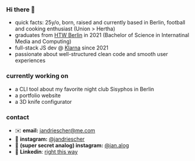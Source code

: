 ### Hi there 👋

- quick facts: 25y/o, born, raised and currently based in Berlin, football and cooking enthusiast (Union > Hertha) 
- graduates from [HTW Berlin](https://www.htw-berlin.de/en/) in 2021 (Bachelor of Science in Internatinal Media and Computing)
- full-stack JS dev @ [Klarna](https://www.klarna.com/) since 2021
- passionate about well-structured clean code and smooth user experiences

### currently working on

- a CLI tool about my favorite night club Sisyphos in Berlin
- a portfolio website
- a 3D knife configurator

### contact

- ✉️ **email:** jandriescher@me.com
- 📸 **instagram:** [@jandriescher](https://www.instagram.com/jandriescher/)
- 🌅 **(super secret analog) instagram:** [@jan.alog](https://www.instagram.com/jan.alog/)
- 👔 **Linkedin**: [right this way](https://www.linkedin.com/in/jan-driescher-056649178/)
